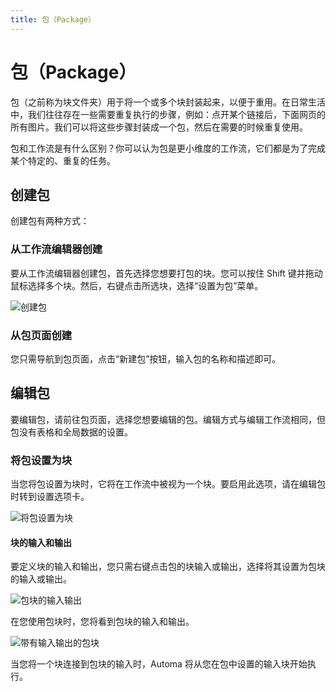 ```yaml
---
title: 包（Package）
---
```


# 包（Package）

包（之前称为块文件夹）用于将一个或多个块封装起来，以便于重用。在日常生活中，我们往往存在一些需要重复执行的步骤，例如：点开某个链接后，下面网页的所有图片。我们可以将这些步骤封装成一个包，然后在需要的时候重复使用。

包和工作流是有什么区别？你可以认为包是更小维度的工作流，它们都是为了完成某个特定的、重复的任务。

## 创建包

创建包有两种方式：

### 从工作流编辑器创建
要从工作流编辑器创建包，首先选择您想要打包的块。您可以按住 Shift 键并拖动鼠标选择多个块。然后，右键点击所选块，选择“设置为包”菜单。

![创建包](https://s3.ap-southeast-1.amazonaws.com/automa-pub/i/2024/12/03/10dc4w-73.gif)

### 从包页面创建
您只需导航到包页面，点击“新建包”按钮，输入包的名称和描述即可。

## 编辑包
要编辑包，请前往包页面，选择您想要编辑的包。编辑方式与编辑工作流相同，但包没有表格和全局数据的设置。

### 将包设置为块

当您将包设置为块时，它将在工作流中被视为一个块。要启用此选项，请在编辑包时转到设置选项卡。

![将包设置为块](https://s3.ap-southeast-1.amazonaws.com/automa-pub/i/2024/12/03/10dzao-fs.gif)

#### 块的输入和输出

要定义块的输入和输出，您只需右键点击包的块输入或输出，选择将其设置为包块的输入或输出。

![包块的输入输出](https://s3.ap-southeast-1.amazonaws.com/automa-pub/i/2024/12/03/10esg5-dt.gif)

在您使用包块时，您将看到包块的输入和输出。

![带有输入输出的包块](https://s3.ap-southeast-1.amazonaws.com/automa-pub/i/2024/12/02/17b5bh-2q.png)

当您将一个块连接到包块的输入时，Automa 将从您在包中设置的输入块开始执行。